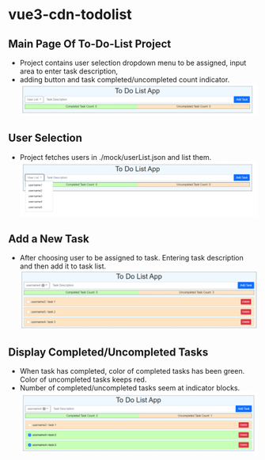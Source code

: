 # vue3-cdn-todolist

## Main Page Of To-Do-List Project
* Project contains user selection dropdown menu to be assigned, input area to enter task description, 
* adding button and task completed/uncompleted count indicator.
![Alt text](https://github.com/teyfikavkan/vue3-cdn-todolist/blob/main/screenshots/screenshot1.PNG "Initial ToDoList Project")

## User Selection
* Project fetches users in ./mock/userList.json and list them.
![Alt text](https://github.com/teyfikavkan/vue3-cdn-todolist/blob/main/screenshots/screenshot2.PNG "Select User To Assign Task")

## Add a New Task 
* After choosing user to be assigned to task. Entering task description and then add it to task list.
![Alt text](https://github.com/teyfikavkan/vue3-cdn-todolist/blob/main/screenshots/screenshot3.PNG "Uncompleted Tasks In List")

## Display Completed/Uncompleted Tasks
* When task has completed, color of completed tasks has been green. Color of uncompleted tasks keeps red.
* Number of completed/uncompleted tasks seem at indicator blocks.
![Alt text](https://github.com/teyfikavkan/vue3-cdn-todolist/blob/main/screenshots/screenshot4.PNG "Uncompleted/Completed Tasks In List")
